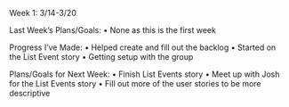 Week 1: 3/14-3/20

Last Week’s Plans/Goals:
•	None as this is the first week

Progress I’ve Made:
•	Helped create and fill out the backlog
•	Started on the List Event story
•	Getting setup with the group

Plans/Goals for Next Week:
•	Finish List Events story
•	Meet up with Josh for the List Events story
•	Fill out more of the user stories to be more descriptive 
